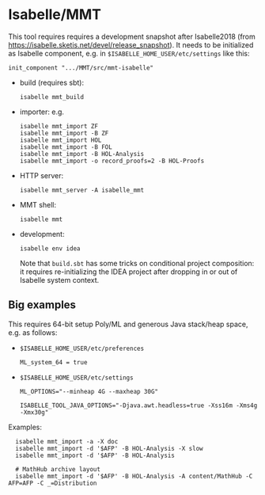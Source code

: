 Isabelle/MMT
============

This tool requires requires a development snapshot after Isabelle2018 (from
https://isabelle.sketis.net/devel/release_snapshot). It needs to be initialized
as Isabelle component, e.g. in ```$ISABELLE_HOME_USER/etc/settings``` like this:

    init_component ".../MMT/src/mmt-isabelle"

* build (requires sbt):

      isabelle mmt_build

* importer: e.g.

      isabelle mmt_import ZF
      isabelle mmt_import -B ZF
      isabelle mmt_import HOL
      isabelle mmt_import -B FOL
      isabelle mmt_import -B HOL-Analysis
      isabelle mmt_import -o record_proofs=2 -B HOL-Proofs

* HTTP server:

      isabelle mmt_server -A isabelle_mmt

* MMT shell:

      isabelle mmt

* development:

      isabelle env idea

  Note that ```build.sbt``` has some tricks on conditional project composition:
  it requires re-initializing the IDEA project after dropping in or out of
  Isabelle system context.


Big examples
------------

This requires 64-bit setup Poly/ML and generous Java stack/heap space, e.g. as follows:

  * `$ISABELLE_HOME_USER/etc/preferences`

        ML_system_64 = true

  * `$ISABELLE_HOME_USER/etc/settings`

        ML_OPTIONS="--minheap 4G --maxheap 30G"

        ISABELLE_TOOL_JAVA_OPTIONS="-Djava.awt.headless=true -Xss16m -Xms4g -Xmx30g"

Examples:

      isabelle mmt_import -a -X doc
      isabelle mmt_import -d '$AFP' -B HOL-Analysis -X slow
      isabelle mmt_import -d '$AFP' -B HOL-Analysis

      # MathHub archive layout
      isabelle mmt_import -d '$AFP' -B HOL-Analysis -A content/MathHub -C AFP=AFP -C _=Distribution
